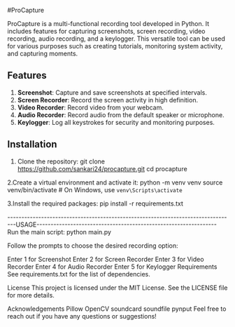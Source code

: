  #ProCapture

ProCapture is a multi-functional recording tool developed in Python. It includes features for capturing screenshots, screen recording, video recording, audio recording, and a keylogger. This versatile tool can be used for various purposes such as creating tutorials, monitoring system activity, and capturing moments.

## Features

1. **Screenshot**: Capture and save screenshots at specified intervals.
2. **Screen Recorder**: Record the screen activity in high definition.
3. **Video Recorder**: Record video from your webcam.
4. **Audio Recorder**: Record audio from the default speaker or microphone.
5. **Keylogger**: Log all keystrokes for security and monitoring purposes.

## Installation

1. Clone the repository:
   git clone https://github.com/sankari24/procapture.git
   cd procapture
   
2.Create a virtual environment and activate it:
  python -m venv venv
  source venv/bin/activate  # On Windows, use `venv\Scripts\activate`

3.Install the required packages:
  pip install -r requirements.txt

---------------------------------------------------------------------------------USAGE----------------------------------------------------------------
Run the main script:
  python main.py
  
Follow the prompts to choose the desired recording option:

Enter 1 for Screenshot
Enter 2 for Screen Recorder
Enter 3 for Video Recorder
Enter 4 for Audio Recorder
Enter 5 for Keylogger
Requirements
See requirements.txt for the list of dependencies.

License
This project is licensed under the MIT License. See the LICENSE file for more details.

Acknowledgements
Pillow
OpenCV
soundcard
soundfile
pynput
Feel free to reach out if you have any questions or suggestions!
